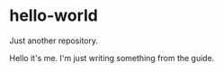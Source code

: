 # hello-world
Just another repository. 


Hello it's me. I'm just writing something from the guide. 

